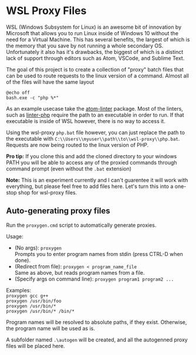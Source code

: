 # WSL Proxy Files

WSL (Windows Subsystem for Linux) is an awesome bit of innovation by Microsoft that allows you to run Linux inside of Windows 10 without the need for a Virtual Machine. This has several benefits, the largest of which is the memory that you save by not running a whole secondary OS. Unfortunately it also has it's drawbacks, the biggest of which is a distinct lack of support through editors such as Atom, VSCode, and Sublime Text.

The goal of this project is to create a collection of "proxy" batch files that can be used to route requests to the linux version of a command. Almost all of the files will have the same layout

```batch
@echo off
bash.exe -c "php %*"
```

As an example usecase take the [atom-linter](https://github.com/steelbrain/linter) package. Most of the linters, such as [linter-php]() require the path to an executable in order to run. If that executable is inside of WSL however, there is no way to access it.

Using the wsl-proxy `php.bat` file however, you can just replace the path to the executable with `C:\\Users\\myuser\\path\\to\\wsl-proxy\\php.bat`. Requests are now being routed to the linux version of PHP.

**Pro tip:** If you clone this and add the cloned directory to your windows PATH you will be able to access any of the proxied commands through command prompt (even without the `.bat` extension)

**Note:** This is an experiment currently and I can't guarentee it will work with everything, but please feel free to add files here. Let's turn this into a one-stop shop for wsl-proxy files.

## Auto-generating proxy files

Run the `proxygen.cmd` script to automatically generate proxies. 

Usage:
* (No args): `proxygen`  
Prompts you to enter program names from stdin (press CTRL-D when done).
* (Redirect from file): `proxygen < program_name_file`  
Same as above, but reads program names from a file.
* (Specify args on command line): `proxygen program1 program2 ...`

Examples:  
`proxygen gcc g++`  
`proxygen /usr/bin/foo`  
`proxygen /usr/bin/*`  
`proxygen /usr/bin/* /bin/*`

Program names will be resolved to absolute paths, if they exist. Otherwise, the program name will be used as is.

A subfolder named `.\autogen` will be created, and all the autogenned proxy files will be placed here. 
